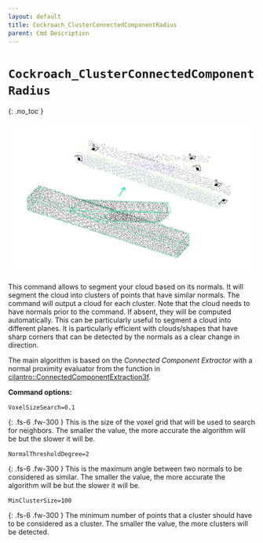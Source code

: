 ```yaml
---
layout: default
title: Cockroach_ClusterConnectedComponentRadius
parent: Cmd Description
---
```


# `Cockroach_ClusterConnectedComponentRadius`
{: .no_toc }

![cockroach_connectedcomponent](https://github.com/ibois-epfl/Cockroach-documentation/blob/docu-alpha/img/cmds/cockroach_connectedcomponent.jpg?raw=true)

This command allows to segment your cloud based on its normals. It will segment the cloud into clusters of points that have similar normals. The command will output a cloud for each cluster. Note that the cloud needs to have normals prior to the command. If absent, they will be computed automatically. This can be particularly useful to segment a cloud into different planes. It is particularly efficient with clouds/shapes that have sharp corners that can be detected by the normals as a clear change in direction.

The main algorithm is based on the *Connected Component Extractor* with a normal proximity evaluator from the function in [cilantro::ConnectedComponentExtraction3f](https://github.com/kzampog/cilantro/blob/57ad1a397b73b6f4bbf9604fd75f8fe4363206a7/include/cilantro/clustering/connected_component_extraction.hpp#L23).

**Command options:**
```
VoxelSizeSearch=0.1
```
{: .fs-6 .fw-300 }
This is the size of the voxel grid that will be used to search for neighbors. The smaller the value, the more accurate the algorithm will be but the slower it will be.


```
NormalThresholdDegree=2
```
{: .fs-6 .fw-300 }
This is the maximum angle between two normals to be considered as similar. The smaller the value, the more accurate the algorithm will be but the slower it will be.

```
MinClusterSize=100
```
{: .fs-6 .fw-300 }
The minimum number of points that a cluster should have to be considered as a cluster. The smaller the value, the more clusters will be detected.
